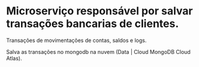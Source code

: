 # Microserviço responsável por salvar transações bancarias de clientes. 

Transações de movimentações de contas, saldos e logs.

Salva as transações no mongodb na nuvem (Data | Cloud MongoDB Cloud Atlas).
